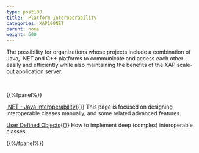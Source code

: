 ```yaml
---
type: post100
title:  Platform Interoperability
categories: XAP100NET
parent: none
weight: 600
---
```




The possibility for organizations whose projects include a combination of Java, .NET and C++ platforms to communicate and access each other easily and efficiently while also maintaining the benefits of the XAP scale-out application server.




<br>

{{%fpanel%}}

[.NET - Java Interoperability](./dotnet-java-interoperability.html){{<wbr>}}
This page is focused on designing interoperable classes manually, and some related advanced features.

[User Defined Objects](./interoperability-of-user-defined-objects.html){{<wbr>}}
How to implement deep (complex) interoperable classes.

{{%/fpanel%}}
